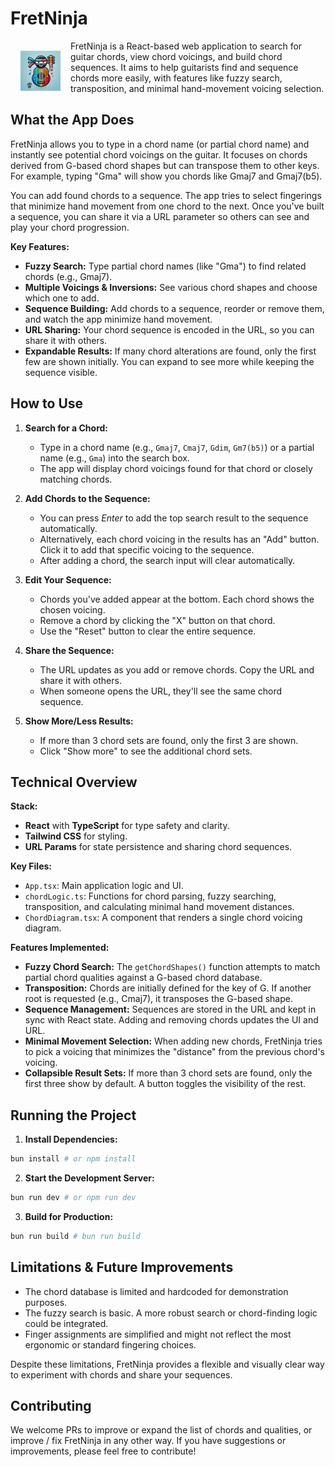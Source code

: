 # FretNinja

<img src="public/logo.png" width="64" height="64" alt="Fret Ninja logo, a ninja-like figure with a guitar-shaped torso." style="float: left; margin: 1rem;" />

FretNinja is a React-based web application to search for guitar chords, view chord voicings, and build chord sequences. It aims to help guitarists find and sequence chords more easily, with features like fuzzy search, transposition, and minimal hand-movement voicing selection.

## What the App Does

FretNinja allows you to type in a chord name (or partial chord name) and instantly see potential chord voicings on the guitar. It focuses on chords derived from G-based chord shapes but can transpose them to other keys. For example, typing "Gma" will show you chords like Gmaj7 and Gmaj7(b5).

You can add found chords to a sequence. The app tries to select fingerings that minimize hand movement from one chord to the next. Once you've built a sequence, you can share it via a URL parameter so others can see and play your chord progression.

**Key Features:**
- **Fuzzy Search:** Type partial chord names (like "Gma") to find related chords (e.g., Gmaj7).
- **Multiple Voicings & Inversions:** See various chord shapes and choose which one to add.
- **Sequence Building:** Add chords to a sequence, reorder or remove them, and watch the app minimize hand movement.
- **URL Sharing:** Your chord sequence is encoded in the URL, so you can share it with others.
- **Expandable Results:** If many chord alterations are found, only the first few are shown initially. You can expand to see more while keeping the sequence visible.

## How to Use

1. **Search for a Chord:**
   - Type in a chord name (e.g., `Gmaj7`, `Cmaj7`, `Gdim`, `Gm7(b5)`) or a partial name (e.g., `Gma`) into the search box.
   - The app will display chord voicings found for that chord or closely matching chords.

2. **Add Chords to the Sequence:**
   - You can press *Enter* to add the top search result to the sequence automatically.
   - Alternatively, each chord voicing in the results has an "Add" button. Click it to add that specific voicing to the sequence.
   - After adding a chord, the search input will clear automatically.

3. **Edit Your Sequence:**
   - Chords you've added appear at the bottom. Each chord shows the chosen voicing.
   - Remove a chord by clicking the "X" button on that chord.
   - Use the "Reset" button to clear the entire sequence.

4. **Share the Sequence:**
   - The URL updates as you add or remove chords. Copy the URL and share it with others.
   - When someone opens the URL, they'll see the same chord sequence.

5. **Show More/Less Results:**
   - If more than 3 chord sets are found, only the first 3 are shown.
   - Click "Show more" to see the additional chord sets.

## Technical Overview

**Stack:**
- **React** with **TypeScript** for type safety and clarity.
- **Tailwind CSS** for styling.
- **URL Params** for state persistence and sharing chord sequences.

**Key Files:**
- `App.tsx`: Main application logic and UI.
- `chordLogic.ts`: Functions for chord parsing, fuzzy searching, transposition, and calculating minimal hand movement distances.
- `ChordDiagram.tsx`: A component that renders a single chord voicing diagram.

**Features Implemented:**
- **Fuzzy Chord Search:** The `getChordShapes()` function attempts to match partial chord qualities against a G-based chord database.
- **Transposition:** Chords are initially defined for the key of G. If another root is requested (e.g., Cmaj7), it transposes the G-based shape.
- **Sequence Management:** Sequences are stored in the URL and kept in sync with React state. Adding and removing chords updates the UI and URL.
- **Minimal Movement Selection:** When adding new chords, FretNinja tries to pick a voicing that minimizes the "distance" from the previous chord's voicing.
- **Collapsible Result Sets:** If more than 3 chord sets are found, only the first three show by default. A button toggles the visibility of the rest.

## Running the Project

1. **Install Dependencies:**
```bash
bun install # or npm install
```

2. **Start the Development Server:**
```bash
bun run dev # or npm run dev
```

3. **Build for Production:**
```bash
bun run build # bun run build
```

## Limitations & Future Improvements

- The chord database is limited and hardcoded for demonstration purposes.
- The fuzzy search is basic. A more robust search or chord-finding logic could be integrated.
- Finger assignments are simplified and might not reflect the most ergonomic or standard fingering choices.

Despite these limitations, FretNinja provides a flexible and visually clear way to experiment with chords and share your sequences.

## Contributing

We welcome PRs to improve or expand the list of chords and qualities, or improve / fix FretNinja in any other way. If you have suggestions or improvements, please feel free to contribute!
